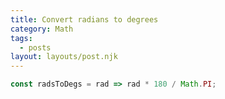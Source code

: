 ```yaml
---
title: Convert radians to degrees
category: Math
tags:
  - posts
layout: layouts/post.njk
---
```


```js
const radsToDegs = rad => rad * 180 / Math.PI;
```